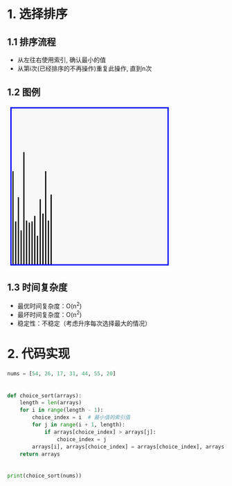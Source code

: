 # 1. 选择排序

## 1.1 排序流程

* 从左往右使用索引, 确认最小的值
* 从第i次(已经排序的不再操作)重复此操作, 直到n次

## 1.2 图例

![selection](.image/02-%E9%80%89%E6%8B%A9%E6%8E%92%E5%BA%8F/selection.gif)

## 1.3 时间复杂度

- 最优时间复杂度：O(n<sup>2</sup>)
- 最坏时间复杂度：O(n<sup>2</sup>)
- 稳定性：不稳定（考虑升序每次选择最大的情况）

# 2. 代码实现

```python
nums = [54, 26, 17, 31, 44, 55, 20]


def choice_sort(arrays):
    length = len(arrays)
    for i in range(length - 1):
        choice_index = i  # 最小值的索引值
        for j in range(i + 1, length):
            if arrays[choice_index] > arrays[j]:
                choice_index = j
        arrays[i], arrays[choice_index] = arrays[choice_index], arrays[i]
    return arrays


print(choice_sort(nums))
```


